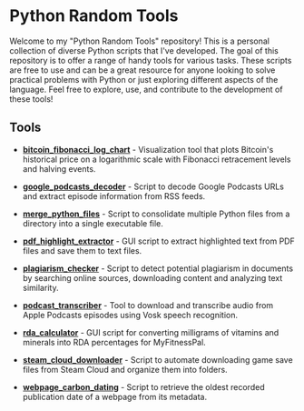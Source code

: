 # Python Random Tools

Welcome to my "Python Random Tools" repository! This is a personal collection of diverse Python scripts that I've developed. The goal of this repository is to offer a range of handy tools for various tasks. These scripts are free to use and can be a great resource for anyone looking to solve practical problems with Python or just exploring different aspects of the language. Feel free to explore, use, and contribute to the development of these tools!

## Tools

- **[bitcoin_fibonacci_log_chart](https://github.com/RiccardoCuccu/py-tools/blob/main/bitcoin_fibonacci_log_chart/)** - Visualization tool that plots Bitcoin's historical price on a logarithmic scale with Fibonacci retracement levels and halving events.

- **[google_podcasts_decoder](https://github.com/RiccardoCuccu/py-tools/blob/main/google_podcasts_decoder/)** - Script to decode Google Podcasts URLs and extract episode information from RSS feeds.

- **[merge_python_files](https://github.com/RiccardoCuccu/py-tools/blob/main/merge_python_files/)** - Script to consolidate multiple Python files from a directory into a single executable file.

- **[pdf_highlight_extractor](https://github.com/RiccardoCuccu/py-tools/blob/main/pdf_highlight_extractor/)** - GUI script to extract highlighted text from PDF files and save them to text files.

- **[plagiarism_checker](https://github.com/RiccardoCuccu/py-tools/blob/main/plagiarism_checker/)** - Script to detect potential plagiarism in documents by searching online sources, downloading content and analyzing text similarity.

- **[podcast_transcriber](https://github.com/RiccardoCuccu/py-tools/blob/main/podcast_transcriber/)** - Tool to download and transcribe audio from Apple Podcasts episodes using Vosk speech recognition.

- **[rda_calculator](https://github.com/RiccardoCuccu/py-tools/blob/main/rda_calculator/)** - GUI script for converting milligrams of vitamins and minerals into RDA percentages for MyFitnessPal.

- **[steam_cloud_downloader](https://github.com/RiccardoCuccu/py-tools/blob/main/steam_cloud_downloader/)** - Script to automate downloading game save files from Steam Cloud and organize them into folders.

- **[webpage_carbon_dating](https://github.com/RiccardoCuccu/py-tools/blob/main/webpage_carbon_dating/)** - Script to retrieve the oldest recorded publication date of a webpage from its metadata.